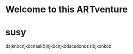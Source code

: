 <html>
<link rel="stylesheet" href="styling.css">
  
<h1>Welcome to this ARTventure</h1>


 <body>
  <h1>susy</h1>
  dajknòcnjkòcnaskòjnjkòcnjkòdscsdcnòzslòjkxnkòz
  </html>
